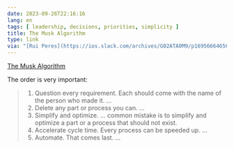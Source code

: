 ```yaml
---
date: 2023-09-26T22:16:16
lang: en
tags: [ leadership, decisions, priorities, simplicity ]
title: The Musk Algorithm
type: link
via: "[Rui Peres](https://ios.slack.com/archives/G02ATA0M9/p1695666465643089)"
---
```


[The Musk Algorithm](https://world.hey.com/dhh/the-musk-algorithm-977bf312)

The order is very important:

> 1. Question every requirement. Each should come with the name of the person who made it. …
> 2. Delete any part or process you can. …
> 3. Simplify and optimize. … common mistake is to simplify and optimize a part or a process that should not exist.
> 4. Accelerate cycle time. Every process can be speeded up. …
> 5. Automate. That comes last. …
